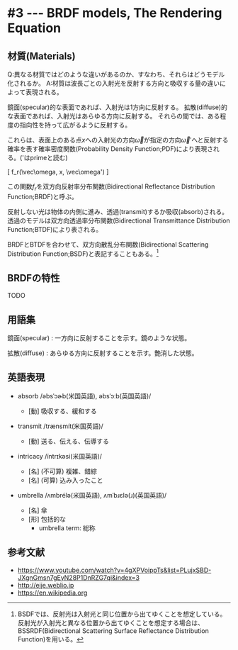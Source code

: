 # #3 --- BRDF models, The Rendering Equation

## 材質(Materials)

Q:異なる材質ではどのような違いがあるのか、すなわち、それらはどうモデル化されるか。
A:材質は波長ごとの入射光を反射する方向と吸収する量の違いによって表現される。

鏡面(specular)的な表面であれば、入射光は1方向に反射する。
拡散(diffuse)的な表面であれば、入射光はあらゆる方向に反射する。
それらの間では、ある程度の指向性を持って広がるように反射する。

これらは、表面上のある点$x$への入射光の方向$\vec\omega$が指定の方向$\vec\omega'$へと反射する確率を表す確率密度関数(Probability Density Function;PDF)により表現される。('はprimeと読む)

\[
f_r(\vec\omega, x, \vec\omega')
\]

この関数$f_r$を双方向反射率分布関数(Bidirectional Reflectance Distribution Function;BRDF)と呼ぶ。

反射しない光は物体の内側に進み、透過(transmit)するか吸収(absorb)される。
透過のモデルは双方向透過率分布関数(Bidirectional Transmittance Distribution Function;BTDF)により表される。

BRDFとBTDFを合わせて、双方向散乱分布関数(Bidirectional Scattering Distribution Function;BSDF)と表記することもある。[^BSDF_tip0]

## BRDFの特性

TODO

## 用語集

鏡面(specular)
: 一方向に反射することを示す。鏡のような状態。

拡散(diffuse)
: あらゆる方向に反射することを示す。艶消した状態。

## 英語表現

- absorb /əbsˈɔɚb(米国英語), əbsˈɔːb(英国英語)/
  - [動] 吸収する、緩和する

- transmit /trænsmít(米国英語)/
  - [動] 送る、伝える、伝導する

- intricacy /íntrɪkəsi(米国英語)/
  - [名] (不可算) 複雑、錯綜
  - [名] (可算) 込み入ったこと

- umbrella /ʌmbrélə(米国英語), ʌmˈbɹɛlə(ɹ)(英国英語)/
  - [名] 傘
  - [形] 包括的な
    - umbrella term: 総称

## 参考文献
- https://www.youtube.com/watch?v=4gXPVoippTs&list=PLujxSBD-JXgnGmsn7gEyN28P1DnRZG7qi&index=3
- http://ejje.weblio.jp
- https://en.wikipedia.org

[^BSDF_tip0]: BSDFでは、反射光は入射光と同じ位置から出てゆくことを想定している。反射光が入射光と異なる位置から出てゆくことを想定する場合は、BSSRDF(Bidirectional Scattering Surface Reflectance Distribution Function)を用いる。
